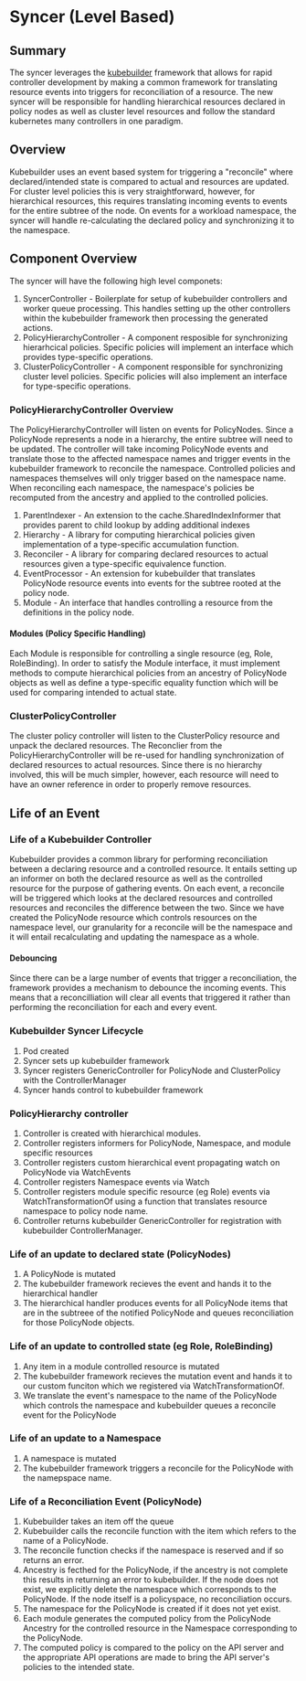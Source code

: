 # Syncer (Level Based)

## Summary

The syncer leverages the
[kubebuilder](https://github.com/kubernetes-sigs/kubebuilder) framework that
allows for rapid controller development by making a common framework for
translating resource events into triggers for reconciliation of a resource. The
new syncer will be responsible for handling hierarchical resources declared in
policy nodes as well as cluster level resources and follow the standard
kubernetes many controllers in one paradigm.

## Overview

Kubebuilder uses an event based system for triggering a "reconcile" where
declared/intended state is compared to actual and resources are updated. For
cluster level policies this is very straightforward, however, for hierarchical
resources, this requires translating incoming events to events for the entire
subtree of the node. On events for a workload namespace, the syncer will handle
re-calculating the declared policy and synchronizing it to the namespace.

## Component Overview

The syncer will have the following high level componets:

1.  SyncerController - Boilerplate for setup of kubebuilder controllers and
    worker queue processing. This handles setting up the other controllers
    within the kubebuilder framework then processing the generated actions.
1.  PolicyHierarchyController - A component resposible for synchronizing
    hierarhcical policies. Specific policies will implement an interface which
    provides type-specific operations.
1.  ClusterPolicyController - A component responsible for synchronizing cluster
    level policies. Specific policies will also implement an interface for
    type-specific operations.

### PolicyHierarchyController Overview

The PolicyHierarchyController will listen on events for PolicyNodes. Since a
PolicyNode represents a node in a hierarchy, the entire subtree will need to be
updated. The controller will take incoming PolicyNode events and translate those
to the affected namespace names and trigger events in the kubebuilder framework
to reconcile the namespace. Controlled policies and namespaces themselves will
only trigger based on the namespace name. When reconciling each namespace, the
namespace's policies be recomputed from the ancestry and applied to the
controlled policies.

1.  ParentIndexer - An extension to the cache.SharedIndexInformer that provides
    parent to child lookup by adding additional indexes
1.  Hierarchy - A library for computing hierarchical policies given
    implementation of a type-specific accumulation function.
1.  Reconciler - A library for comparing declared resources to actual resources
    given a type-specific equivalence function.
1.  EventProcessor - An extension for kubebuilder that translates PolicyNode
    resource events into events for the subtree rooted at the policy node.
1.  Module - An interface that handles controlling a resource from the
    definitions in the policy node.

#### Modules (Policy Specific Handling)

Each Module is responsible for controlling a single resource (eg, Role,
RoleBinding). In order to satisfy the Module interface, it must implement
methods to compute hierarchical policies from an ancestry of PolicyNode objects
as well as define a type-specific equality function which will be used for
comparing intended to actual state.

### ClusterPolicyController

The cluster policy controller will listen to the ClusterPolicy resource and
unpack the declared resources. The Reconclier from the PolicyHierarchyController
will be re-used for handling synchronization of declared resources to actual
resources. Since there is no hierarchy involved, this will be much simpler,
however, each resource will need to have an owner reference in order to properly
remove resources.

## Life of an Event

### Life of a Kubebuilder Controller

Kubebuilder provides a common library for performing reconciliation between a
declaring resource and a controlled resource. It entails setting up an informer
on both the declared resource as well as the controlled resource for the purpose
of gathering events. On each event, a reconcile will be triggered which looks at
the declared resources and controlled resources and reconciles the difference
between the two. Since we have created the PolicyNode resource which controls
resources on the namespace level, our granularity for a reconcile will be the
namespace and it will entail recalculating and updating the namespace as a
whole.

#### Debouncing

Since there can be a large number of events that trigger a reconciliation, the
framework provides a mechanism to debounce the incoming events. This means that
a reconcilliation will clear all events that triggered it rather than performing
the reconciliation for each and every event.

### Kubebuilder Syncer Lifecycle

1.  Pod created
1.  Syncer sets up kubebuilder framework
1.  Syncer registers GenericController for PolicyNode and ClusterPolicy with the
    ControllerManager
1.  Syncer hands control to kubebuilder framework

### PolicyHierarchy controller

1.  Controller is created with hierarchical modules.
1.  Controller registers informers for PolicyNode, Namespace, and module
    specific resources
1.  Controller registers custom hierarchical event propagating watch on
    PolicyNode via WatchEvents
1.  Controller registers Namespace events via Watch
1.  Controller registers module specific resource (eg Role) events via
    WatchTransformationOf using a function that translates resource namespace to
    policy node name.
1.  Controller returns kubebuilder GenericController for registration with
    kubebuilder ControllerManager.

### Life of an update to declared state (PolicyNodes)

1.  A PolicyNode is mutated
1.  The kubebuilder framework recieves the event and hands it to the
    hierarchical handler
1.  The hierarchical handler produces events for all PolicyNode items that are
    in the subtreee of the notified PolicyNode and queues reconciliation for
    those PolicyNode objects.

### Life of an update to controlled state (eg Role, RoleBinding)

1.  Any item in a module controlled resource is mutated
1.  The kubebuilder framework recieves the mutation event and hands it to our
    custom funciton which we registered via WatchTransformationOf.
1.  We translate the event's namespace to the name of the PolicyNode which
    controls the namespace and kubebuilder queues a reconcile event for the
    PolicyNode

### Life of an update to a Namespace

1.  A namespace is mutated
1.  The kubebuilder framework triggers a reconcile for the PolicyNode with the
    namepspace name.

### Life of a Reconciliation Event (PolicyNode)

1.  Kubebuilder takes an item off the queue
1.  Kubebuilder calls the reconcile function with the item which refers to the
    name of a PolicyNode.
1.  The reconcile function checks if the namespace is reserved and if so returns
    an error.
1.  Ancestry is fecthed for the PolicyNode, if the ancestry is not complete this
    results in returning an error to kubebuilder. If the node does not exist, we
    explicitly delete the namespace which corresponds to the PolicyNode. If the
    node itself is a policyspace, no reconciliation occurs.
1.  The namespace for the PolicyNode is created if it does not yet exist.
1.  Each module generates the computed policy from the PolicyNode Ancestry for
    the controlled resource in the Namespace corresponding to the PolicyNode.
1.  The computed policy is compared to the policy on the API server and the
    appropriate API operations are made to bring the API server's policies to
    the intended state.
